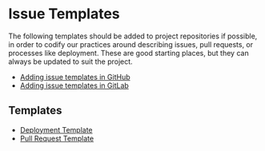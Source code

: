 # Issue Templates


The following templates should be added to project repositories if possible, in
order to codify our practices around describing issues, pull requests, or
processes like deployment.  These are good starting places, but they can
always be updated to suit the project.


 * [Adding issue templates in GitHub](https://docs.github.com/en/github/building-a-strong-community/configuring-issue-templates-for-your-repository)
 * [Adding issue templates in GitLab](https://docs.gitlab.com/ee/user/project/description_templates.html)



## Templates

 * [Deployment Template](/issue-templates/Deployment-Ticket-Template.md)
 * [Pull Request Template](/issue-templates/Pull-Request-Template.md)
